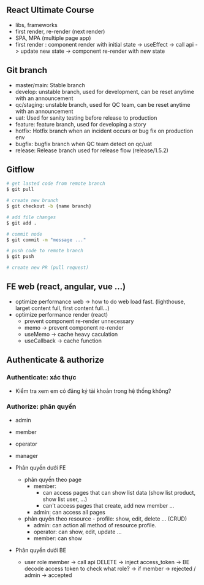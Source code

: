 ## React Ultimate Course

- libs, frameworks
- first render, re-render (next render)
- SPA, MPA (multiple page app)
- first render : component render with initial state -> useEffect -> call api -> update new state -> component re-render with new state

## Git branch
- master/main: Stable branch
- develop: unstable branch, used for development, can be reset anytime with an announcement
- qc/staging: unstable branch, used for QC team, can be reset anytime with an announcement
- uat: Used for sanity testing before release to production
- feature: feature branch, used for developing a story
- hotfix: Hotfix branch when an incident occurs or bug fix on production env
- bugfix: bugfix branch when QC team detect on qc/uat
- release: Release branch used for release flow (release/1.5.2)


## Gitflow
```bash
# get lasted code from remote branch
$ git pull

# create new branch
$ git checkout -b {name branch}

# add file changes
$ git add .

# commit node
$ git commit -m "message ..."

# push code to remote branch
$ git push

# create new PR (pull request)
```

## FE web (react, angular, vue ...)
- optimize performance web -> how to do web load fast. (lighthouse, larget content full, first content full...)
- optimize performance render (react)
  - prevent component re-render unnecessary
  - memo -> prevent component re-render
  - useMemo -> cache heavy caculation
  - useCallback -> cache function

## Authenticate & authorize
### Authenticate: xác thực
- Kiểm tra xem em có đăng ký tài khoản trong hệ thống không?

### Authorize: phân quyền
- admin
- member
- operator
- manager

- Phân quyền dưới FE
  - phân quyền theo page
    - member: 
      - can access pages that can show list data (show list product, show list user, ...)
      - can't access pages that create, add new member ...
    - admin: can access all pages
  - phân quyền theo resource - profile: show, edit, delete ... (CRUD)
    - admin: can action all method of resource profile.
    - operator: can show, edit, update ...
    - member: can show

- Phân quyền dưới BE
  - user role member -> call api DELETE -> inject access_token -> BE decode access token to check what role? -> if member -> rejected / admin -> accepted